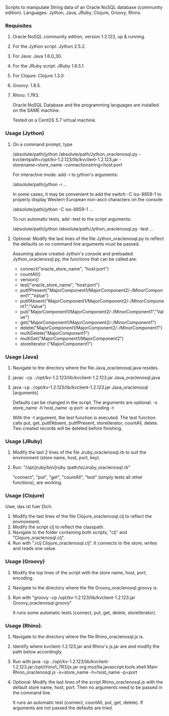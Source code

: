 Scripts to manipulate String data of an Oracle NoSQL database (community edition). Languages: Jython, Java, JRuby, Clojure, Groovy, Rhino.

### Requisites

1.  Oracle NoSQL community edition, version 1.2.123, up & running.
2.  For the Jython script: Jython 2.5.2.
3.  For Java: Java 1.6.0_30.
4.  For the JRuby script: JRuby 1.6.5.1.
5.  For Clojure: Clojure 1.3.0.
6.  Groovy: 1.8.5.
7.  Rhino: 1.7R3.

    Oracle NoSQL Database and the programming languages are installed on the SAME machine.

    Tested on a CentOS 5.7 virtual machine.

### Usage (Jython)

1.  On a command prompt, type

    /absolute/path/jython /absolute/path/Jython_oraclenosql.py -kvclientpath=/opt/kv-1.2.123/lib/kvclient-1.2.123.jar -storename=store_name -connectionstring=host:port
 
    For interactive mode: add -i to jython's arguments:
    
    /absolute/path/jython -i ...
    
    In some cases, it may be convenient to add the switch -C iso-8859-1 to properly display Western European non-ascii characters on the console:
    
    /absolute/path/jython -C iso-8859-1 ...
    
    To run automatic tests, add -test to the script arguments:
    
    /absolute/path/jython /absolute/path/Jython_oraclenosql.py -test ...
    
2.  Optional: Modify the last lines of the file Jython_oraclenosql.py to reflect
   the defaults so no command line arguments must be passed.

    Assuming above created Jython's console and preloaded Jython_oraclenosql.py, the functions that can be called are:

    * connect("oracle_store_name", "host:port")
    * countAll()
    * version()
    * test("oracle_store_name", "host:port")
    * putIfPresent("MajorComponent1/MajorComponent2/-/MinorComponent1","Value")
    * putIfAbsent("MajorComponent1/MajorComponent2/-/MinorComponent1","Value")   
    * put("MajorComponent1/MajorComponent2/-/MinorComponent1","Value")
    * get("MajorComponent1/MajorComponent2/-/MinorComponent1")
    * delete("MajorComponent1/MajorComponent2/-/MinorComponent1")
    * multiDelete("MajorComponent1")
    * multiGet("MajorComponent1/MajorComponent2")
    * storeIterator ("MajorComponent1")

### Usage (Java)
1.  Navigate to the directory where the file Java_oraclenosql.java resides.
2.  javac -cp .:/opt/kv-1.2.123/lib/kvclient-1.2.123.jar Java_oraclenosql.java
3.  java -cp .:/opt/kv-1.2.123/lib/kvclient-1.2.123.jar Java_oraclenosql [arguments]


    Defaults can be changed in the script. The arguments are optional:
        -s store_name
        -h host_name
        -p port
        -e encoding
        -t       
    
    With the -t argument, the test function is executed. The test function calls put, get, putIfAbsent, putIfPresent, storeIterator, countAll, delete. Two created records will be deleted before finishing.

### Usage (JRuby)
1.  Modify the last 2 lines of the file Jruby_oraclenosql.rb to suit the environment (store name, host, port, key).
2.  Run: "/opt/jruby/bin/jruby /path/to/Jruby_oraclenosql.rb"

    "connect", "put", "get", "countAll", "test" (simply tests all other functions), are working.

### Usage (Clojure)
Uwe, das ist fuer Dich.

1.  Modify the last lines of the file Clojure_oraclenosql.clj to reflect the environment.
2.  Modify the script clj to reflect the classpath.
3.  Navigate to the folder containing both scripts, "clj" and "Clojure_oraclenosql.clj".
4.  Run with "./clj Clojure_oraclenosql.clj". It connects to the store, writes and reads one value.

### Usage (Groovy)
1.  Modify the top lines of the script with the store name, host, port, encoding.
2.  Navigate to the directory where the file Groovy_oraclenosql.groovy is.
3.  Run with "groovy -cp /opt/kv-1.2.123/lib/kvclient-1.2.123.jar Groovy_oraclenosql.groovy"

    It runs some automatic tests (connect, put, get, delete, storeIterator).
    
### Usage (Rhino).
1.  Navigate to the directory where the file Rhino_oraclenosql.js is.
2.  Identify where kvclient-1.2.123.jar and Rhino's js.jar are and modify the path below accordingly.
3.  Run with java -cp .:/opt/kv-1.2.123/lib/kvclient-1.2.123.jar:/opt/rhino1_7R3/js.jar org.mozilla.javascript.tools.shell.Main Rhino_oraclenosql.js -s=store_name -h=host_name -p=port
4.  Optional: Modify the last lines of the script Rhino_oraclenosql.js with the default store name, host, port. Then no arguments need to be passed in the command line.

    It runs an automatic test (connect, countAll, put, get, delete). If arguments are not passed the defaults are tried.